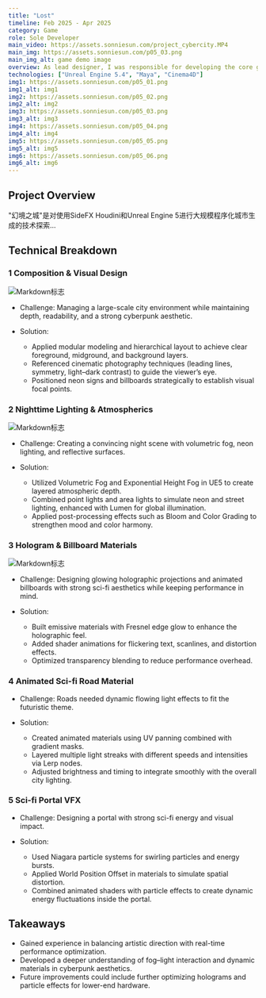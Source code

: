 ```yaml
---
title: "Lost"
timeline: Feb 2025 - Apr 2025
category: Game
role: Sole Developer
main_video: https://assets.sonniesun.com/project_cybercity.MP4
main_img: https://assets.sonniesun.com/p05_03.png
main_img_alt: game demo image
overview: As lead designer, I was responsible for developing the core gameplay mechanics, quest design, character progression system, and overseeing the implementation of the open-world environment. The project involved a small team of 5 developers working over 6 months.
technologies: ["Unreal Engine 5.4", "Maya", "Cinema4D"]
img1: https://assets.sonniesun.com/p05_01.png
img1_alt: img1
img2: https://assets.sonniesun.com/p05_02.png
img2_alt: img2
img3: https://assets.sonniesun.com/p05_03.png
img3_alt: img3
img4: https://assets.sonniesun.com/p05_04.png
img4_alt: img4
img5: https://assets.sonniesun.com/p05_05.png
img5_alt: img5
img6: https://assets.sonniesun.com/p05_06.png
img6_alt: img6
---
```


## Project Overview

"幻境之城"是对使用SideFX Houdini和Unreal Engine 5进行大规模程序化城市生成的技术探索...

## Technical Breakdown

### 1 Composition & Visual Design

<!-- 构图草稿 -->
![Markdown标志](https://markdown-here.com/img/icon256.png "Markdown Logo")

- Challenge: Managing a large-scale city environment while maintaining depth, readability, and a strong cyberpunk aesthetic.

- Solution:
    - Applied modular modeling and hierarchical layout to achieve clear foreground, midground, and background layers.
    - Referenced cinematic photography techniques (leading lines, symmetry, light–dark contrast) to guide the viewer’s eye.
    - Positioned neon signs and billboards strategically to establish visual focal points.

### 2 Nighttime Lighting & Atmospherics

<!-- 灯光 -->
![Markdown标志](https://markdown-here.com/img/icon256.png "Markdown Logo")

- Challenge: Creating a convincing night scene with volumetric fog, neon lighting, and reflective surfaces.

- Solution:
    - Utilized Volumetric Fog and Exponential Height Fog in UE5 to create layered atmospheric depth.
    - Combined point lights and area lights to simulate neon and street lighting, enhanced with Lumen for global illumination.
    - Applied post-processing effects such as Bloom and Color Grading to strengthen mood and color harmony.

### 3 Hologram & Billboard Materials

<!-- PLUS：HUD的制作细节 -->
![Markdown标志](https://markdown-here.com/img/icon256.png "Markdown Logo")

- Challenge: Designing glowing holographic projections and animated billboards with strong sci-fi aesthetics while keeping performance in mind.

- Solution:
    - Built emissive materials with Fresnel edge glow to enhance the holographic feel.
    - Added shader animations for flickering text, scanlines, and distortion effects.
    - Optimized transparency blending to reduce performance overhead.

### 4 Animated Sci-fi Road Material

<!-- PLUS：刘光效果制作细节 -->
- Challenge: Roads needed dynamic flowing light effects to fit the futuristic theme.

- Solution:

    - Created animated materials using UV panning combined with gradient masks.
    - Layered multiple light streaks with different speeds and intensities via Lerp nodes.
    - Adjusted brightness and timing to integrate smoothly with the overall city lighting.

### 5 Sci-fi Portal VFX

<!-- PLUS：传送门制作细节 -->
- Challenge: Designing a portal with strong sci-fi energy and visual impact.

- Solution:
    - Used Niagara particle systems for swirling particles and energy bursts.
    - Applied World Position Offset in materials to simulate spatial distortion.
    - Combined animated shaders with particle effects to create dynamic energy fluctuations inside the portal.

## Takeaways

- Gained experience in balancing artistic direction with real-time performance optimization.
- Developed a deeper understanding of fog–light interaction and dynamic materials in cyberpunk aesthetics.
- Future improvements could include further optimizing holograms and particle effects for lower-end hardware.
